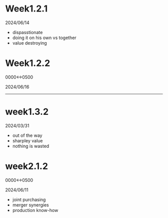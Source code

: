 # Week1.2.1

2024/06/14

- dispasstionate
- doing it on his own vs together
- value destroying

# Week1.2.2

0000<->0500

2024/06/16

----


# week1.3.2

2024/03/31

- out of the way
- sharpley value
- nothing is wasted

# week2.1.2

0000<->0500

2024/06/11

- joint purchasing
- merger synergies
- production know-how
